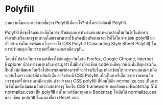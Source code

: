 # Polyfill

บทความนี้ผมจะมาอธิบายสั้นๆว่า Polyfill คืออะไร? ทำไมเราถึงต้องมี Polyfill. 

Polyfill คือชุดโค้ดขนาดเล็กในการปรับสมดุลการทำงานของสภาพแวดล้อมให้เป็นไปในทิศทางเดียวกันหรือมาตรฐานสากลโดยเราสามารถใช้เครื่องมือหรือภาษาอะไรก็ได้ในการเขียน polyfill ยกตัวอย่างเช่นในการพัฒนาเว็บเราจะใช้ CSS Polyfill (Cascading Style Sheet Polyfill) ในการปรับสมดุลเว็บบราวเซอร์ให้แสดงผลเหมือนๆกัน.

โดยทั่วไปแล้วเว็บบราวเซอร์ที่เราใช้กันอยู่ทุกวันนี้เช่น Firefox, Google Chrome, Internet Explorer มีการทำงานต่างกันเพราะผู้สร้างไม่มีทางที่จะเขียน code เหมือนๆกันดังนั้นปัญหาจะเกิดขึ้นเมื่อนักพัฒนาเว็บหรือโปรแกรมเมอร์ต้องการที่จะสร้างเว็บขึ้นมาต้องเขียนให้สามารถแสดงผลเหมือนๆกันในบราวเซอร์ที่ต่างกันดังนั้นเราจึงต้องมี CSS Polyfill เพื่อเป็นการรีเซ็ตการทำงานของเว็บบราวเซอร์ให้ทำงานเหมือนๆกัน ตัวอย่างของ CSS polyfill ที่นิยมใช้คือ normalize.css เป็นการรีเซ็ตโค้ดดั้งเดิมของเว็บบราวเซอร์ต่างๆ โดยใน CSS framework ยอดฮิตอย่าง Bootstrap ก็ใช้ normalize.css เป็น polyfill แต่ในเวอร์ชั่นล่าสุดทาง Bootstrap ได้เลิกใช้ normalize.css และ เขียน polyfill ขึ้นมาเองชื่อว่า Reset.css.
